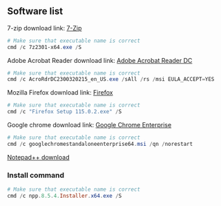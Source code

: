 ## Software list
7-zip download link: [7-Zip](https://7-zip.org/download.html) <br />
```powershell
# Make sure that executable name is correct
cmd /c 7z2301-x64.exe /S
```
Adobe Acrobat Reader download link: [Adobe Acrobat Reader DC](https://get.adobe.com/reader/enterprise/) <br />
```powershell
# Make sure that executable name is correct
cmd /c AcroRdrDC2300320215_en_US.exe /sAll /rs /msi EULA_ACCEPT=YES
```
Mozilla Firefox download link: [Firefox](https://www.mozilla.org/en-US/firefox/all/#product-desktop-release) <br />
```powershell
# Make sure that executable name is correct
cmd /c "Firefox Setup 115.0.2.exe" /S
```
Google chrome download link: [Google Chrome Enterprise](https://chromeenterprise.google/browser/download/#windows-tab) <br />
```powershell
# Make sure that executable name is correct
cmd /c googlechromestandaloneenterprise64.msi /qn /norestart
```
[Notepad++ download](https://notepad-plus-plus.org/downloads/) <br />
### Install command
```powershell
# Make sure that executable name is correct
cmd /c npp.8.5.4.Installer.x64.exe /S
```

